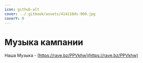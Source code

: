 ```yaml
---
icon: github-alt
cover: ../.gitbook/assets/414110ds-960.jpg
coverY: 0
---
```


# Музыка кампании

Наша Музыка - [https://rave.bz/PPVkhw](https://rave.bz/PPVkhw)



